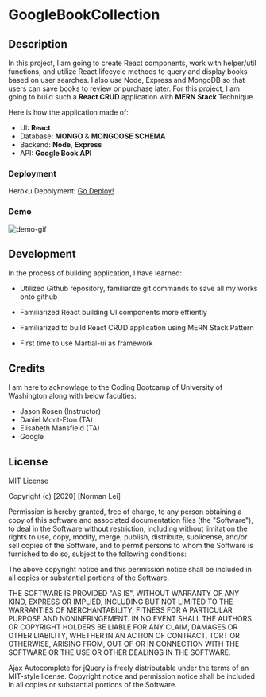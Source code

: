 # GoogleBookCollection

## Description

In this project, I am going to create React components, work with helper/util functions, and utilize React lifecycle methods to query and display books based on user searches. I also use Node, Express and MongoDB so that users can save books to review or purchase later. For this project, I am going to build such a **React CRUD** application with **MERN Stack** Technique.

Here is how the application made of:
* UI: **React**
* Database: **MONGO** & **MONGOOSE SCHEMA**
* Backend: **Node**, **Express** 
* API: **Google Book API**


### Deployment

Heroku Depolyment: [Go Deploy!](https://normanbookcollection.herokuapp.com/)


### Demo


![demo-gif](demo.gif)


## Development

In the process of building application, I have learned:
* Utilized Github repository, familiarize git commands to save all my works onto github

* Familiarized React building UI components more effiently

* Familiarized to build React CRUD application using MERN Stack Pattern

* First time to use Martial-ui as framework


## Credits 

I am here to acknowlage to the Coding Bootcamp of University of Washington along with below faculties:
* Jason Rosen (Instructor)
* Daniel Mont-Eton (TA)
* Elisabeth Mansfield (TA)
* Google


## License
MIT License

Copyright (c) [2020] [Norman Lei]

Permission is hereby granted, free of charge, to any person obtaining a copy
of this software and associated documentation files (the "Software"), to deal
in the Software without restriction, including without limitation the rights
to use, copy, modify, merge, publish, distribute, sublicense, and/or sell
copies of the Software, and to permit persons to whom the Software is
furnished to do so, subject to the following conditions:

The above copyright notice and this permission notice shall be included in all
copies or substantial portions of the Software.

THE SOFTWARE IS PROVIDED "AS IS", WITHOUT WARRANTY OF ANY KIND, EXPRESS OR
IMPLIED, INCLUDING BUT NOT LIMITED TO THE WARRANTIES OF MERCHANTABILITY,
FITNESS FOR A PARTICULAR PURPOSE AND NONINFRINGEMENT. IN NO EVENT SHALL THE
AUTHORS OR COPYRIGHT HOLDERS BE LIABLE FOR ANY CLAIM, DAMAGES OR OTHER
LIABILITY, WHETHER IN AN ACTION OF CONTRACT, TORT OR OTHERWISE, ARISING FROM,
OUT OF OR IN CONNECTION WITH THE SOFTWARE OR THE USE OR OTHER DEALINGS IN THE
SOFTWARE.

Ajax Autocomplete for jQuery is freely distributable under the terms of an MIT-style license.
Copyright notice and permission notice shall be included in all copies or substantial portions of the Software.
